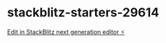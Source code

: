 # stackblitz-starters-29614

[Edit in StackBlitz next generation editor ⚡️](https://stackblitz.com/~/github.com/Suryateza/stackblitz-starters-29614)